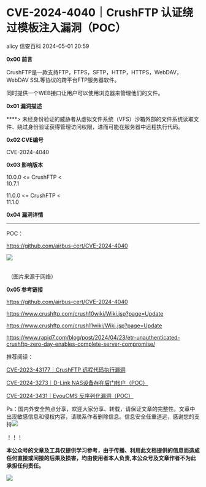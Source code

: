 #  CVE-2024-4040｜CrushFTP 认证绕过模板注入漏洞（POC）   
alicy  信安百科   2024-05-01 20:59  
  
**0x00 前言**  
  
  
CrushFTP是一款支持FTP，FTPS，SFTP，HTTP，HTTPS，WebDAV，WebDAV SSL等协议的跨平台FTP服务器软件。  
  
  
同时提供一个WEB接口让用户可以使用浏览器来管理他们的文件。  
  
  
  
**0x01 漏洞描述**  
  
****> 未经身份验证的威胁者从虚拟文件系统（VFS）沙箱外部的文件系统读取文件、绕过身份验证获得管理访问权限，进而可能在服务器中远程执行代码。  
  
  
  
  
  
**0x02 CVE编号**  
  
  
CVE-2024-4040  
  
  
  
**0x03 影响版本**  
  
  
10.0.0 <= CrushFTP <   
10.7.1  
  
11.0.0 <= CrushFTP <   
11.1.0  
  
  
  
**0x04 漏洞详情**  
  
****  
POC：  
  
https://github.com/airbus-cert/CVE-2024-4040  
  
  
![](https://mmbiz.qpic.cn/sz_mmbiz_png/Whm7t4Je6urkUWohlvXmWLdpicDd05lAaiaDia5nxOnRgyK6TVXT23XWkBCK4REhmSibtHian8h2lBpiarD2ZecIq5EA/640?wx_fmt=png&from=appmsg "")  
  
                                                
 （图片来源于网络）  
  
  
  
**0x05 参考链接**  
  
  
https://github.com/airbus-cert/CVE-2024-4040  
  
  
https://www.crushftp.com/crush10wiki/Wiki.jsp?page=Update  
  
  
https://www.crushftp.com/crush11wiki/Wiki.jsp?page=Update  
  
  
https://www.rapid7.com/blog/post/2024/04/23/etr-unauthenticated-crushftp-zero-day-enables-complete-server-compromise/  
  
  
  
  
推荐阅读：  
  
  
[CVE-2023-43177｜CrushFTP 远程代码执行漏洞](http://mp.weixin.qq.com/s?__biz=Mzg2ODcxMjYzMA==&mid=2247484768&idx=2&sn=52cb5c2065e450f57a3f3f66d3b9f979&chksm=cea96cb9f9dee5af75cebef5e9469cc3bdf96e69a3eee0b78f5a0ae96de8f9325a4d5c897d09&scene=21#wechat_redirect)  
  
  
  
[CVE-2024-3273｜D-Link NAS设备存在后门帐户（POC）](http://mp.weixin.qq.com/s?__biz=Mzg2ODcxMjYzMA==&mid=2247485142&idx=1&sn=01ba1dc2f2ccbc5d9711af4bd02beecc&chksm=cea96f0ff9dee6195b10afd3cff3c8db4655bb01d20f0577ce846b0302fdbac633bb1059b9df&scene=21#wechat_redirect)  
  
  
  
[CVE-2024-3431｜EyouCMS 反序列化漏洞（POC）](http://mp.weixin.qq.com/s?__biz=Mzg2ODcxMjYzMA==&mid=2247485179&idx=3&sn=7e7c00bb1564b94d90f6af714f6a58e5&chksm=cea96f22f9dee63499ca667c46ce5bb7c00792acba8068c6064bee8dbecfc616de096f8a2845&scene=21#wechat_redirect)  
  
  
  
  
Ps：国内外安全热点分享，欢迎大家分享、转载，请保证文章的完整性。文章中出现敏感信息和侵权内容，请联系作者删除信息。信息安全任重道远，感谢您的支持![](https://mmbiz.qpic.cn/mmbiz_png/Whm7t4Je6urTIficI8UhQibwpYWx4ic7Bk40AJlXrgx3icofWCbd5cbJFheld132R8exvlHnicn0AUjHLmVok4wV9qA/640?wx_fmt=png&wxfrom=5&wx_lazy=1&wx_co=1 "")  
  
！！！  
  
  
**本公众号的文章及工具仅提供学习参考，由于传播、利用此文档提供的信息而造成任何直接或间接的后果及损害，均由使用者本人负责,本公众号及文章作者不为此承担任何责任。**  
  
![](https://mmbiz.qpic.cn/mmbiz_png/Whm7t4Je6uqQ24S6worK6npevNP8p1uPc9jQeMAib2iaibBnibOzFaIbD0KlvsEtUAmL3xdbJJnWk74Y1KfBcIazzw/640?wx_fmt=png "")  
  
  
